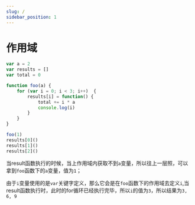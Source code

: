 ```yaml
---
slug: /
sidebar_position: 1
---
```


# 作用域

```javascript
var a = 2
var results = []
var total = 0

function foo(a) {
    for (var i = 0; i < 3; i++)  {
        results[i] = function() {
            total += i * a
            console.log(i)
        }
    }
}

foo(1)
results[0]()
results[1]()
results[2]()
```

当result函数执行的时候，当上作用域内获取不到`a`变量，所以往上一层照，可以拿到`foo`函数下的`a`变量，值为`1`；

由于`i`变量使用的是`var`关键字定义，那么它会是在`foo`函数下的作用域去定义`i`,当result函数执行时，此时的for循环已经执行完毕，所以`i`的值为`3`，所以结果为`3, 6, 9`